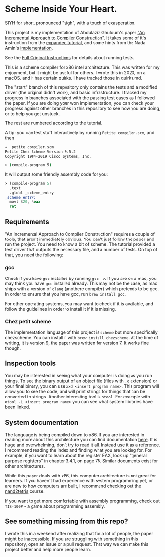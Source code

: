 # Scheme Inside Your Heart.

SIYH for short, pronounced "sigh", with a touch of exasperation.

This project is my implementation of Abdulaziz Ghuloum's paper ["An Incremental Approach to Compiler
Construction"](./papers/an_incremental_approach_to_compiler_construction.pdf). It takes some of it's instruction from the [expanded tutorial](./papers/backend_to_frontend_to_backend_again.pdf), and some hints from the Nada Amin's [implementation](https://github.com/namin/inc/).

See the [Full Original Instructions](./full_original_instructions.md) for details about running
tests.

This is a scheme compiler for x86 intel architecture. This was written for my enjoyment, but it
might be useful for others. I wrote this in 2020, on a macOS, and it has certain quirks. I have
tracked those in [quirks.md](./quirks.md).

The "start" branch of this repository only contains the tests and a modified driver (the original
didn't work), and basic infrastructure. I tracked my progress in branches associated with the
passing test cases as I followed the paper. If you are doing your won implementation, you can check your progress against other
branches in this repository to see how you are doing, or to help you get unstuck.

The rest are numbered according to the tutorial.

A tip: you can test stuff interactively by running `Petite compiler.scm`, and then

```bash
⇒  petite compiler.scm
Petite Chez Scheme Version 9.5.2
Copyright 1984-2019 Cisco Systems, Inc.

> (compile-program 5)
```
It will output some friendly assembly code for you:

```asm
> (compile-program 5)
  .text
  .globl _scheme_entry
_scheme_entry:
  movl $20, %eax
  ret
```

##  Requirements

"An Incremental Approach to Compiler Construction" requires a couple of tools, that aren't
immediately obvious. You can't just follow the paper and run the project. You need to know a bit of
scheme. The tutorial provided a test driver that outputs the necessary file, and a number of tests.
On top of that, you need the following:

### gcc
Check if you have `gcc` installed  by running `gcc -v`. If you are on a mac, you may think you have `gcc` installed already. This may not be the case, as
mac ships with a version of `clang` (anothere compiler) which pretends to be gcc. In order to ensure
that you have gcc, run `brew install gcc`.

For other operating systems, you may want to check if it is available, and follow the guidelines in
order to install it if it is missing.

### Chez petit scheme

The implementation language of this project is `scheme` but more specifically chezscheme. You can
install it with `brew install chezscheme`. At the time of writing, it is version 9, the paper was
written for version 7. It works fine though.

## Inspection tools

You may be interested in seeing what your computer is doing as you run things. To see the binary
output of an object file (files with `.o` extension) or your final binary, you can use `xxd
<insert program name>`. This
program will allow you to see the code, and will print strings for things that can be converted to
strings. Another interesting tool is `otool`. For example with `otool -L <insert program name>` you
can see what system libraries have been linked.

## System documentation

The language is being compiled down to x86. If you are interested in reading more about this
architecture you can find documentation [here](https://software.intel.com/sites/default/files/managed/39/c5/325462-sdm-vol-1-2abcd-3abcd.pdf). It is huge and overwhelming, don't try to read it all. Instead use it as a reference. I recommend reading the index and finding what you are looking for. For example, if you want to learn about the register EAX, look up "general purpose registers" in chapter 3.4.1, on page 75. Similar documents exist for other architectures.

While this paper deals with x86, this computer architecture is not great for learners. If you
haven't had experience with system programming yet, or are new to how computers are built, i
recommend checking out the [nand2tetris](https://www.nand2tetris.org/) course.

If you want to get more comfortable with assembly programming, check out `TIS-100P` - a game about
programming assembly.

## See something missing from this repo?

I wrote this in a weekend after realizing that for a lot of people, the paper might be
inaccessible. If you are struggling with something in this repository, open an issue or a pull
request. That way we can make this project better and help more people learn.


